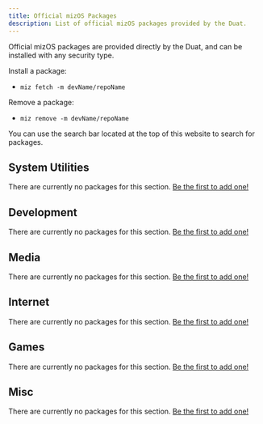 ```yaml
---
title: Official mizOS Packages
description: List of official mizOS packages provided by the Duat.
---
```


Official mizOS packages are provided directly by the Duat, and can be installed with any security type.

Install a package:
- `miz fetch -m devName/repoName`

Remove a package:
- `miz remove -m devName/repoName`

You can use the search bar located at the top of this website to search for packages.


## System Utilities

There are currently no packages for this section. [Be the first to add one!](https://the-duat.github.io/repo/submit/)


## Development

There are currently no packages for this section. [Be the first to add one!](https://the-duat.github.io/repo/submit/)


## Media

There are currently no packages for this section. [Be the first to add one!](https://the-duat.github.io/repo/submit/)


## Internet

There are currently no packages for this section. [Be the first to add one!](https://the-duat.github.io/repo/submit/)


## Games

There are currently no packages for this section. [Be the first to add one!](https://the-duat.github.io/repo/submit/)


## Misc

There are currently no packages for this section. [Be the first to add one!](https://the-duat.github.io/repo/submit/)
